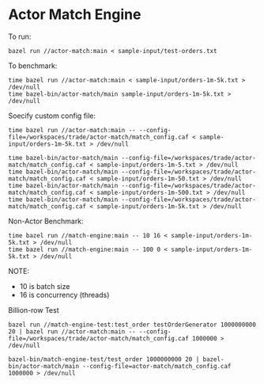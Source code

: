# Actor Match Engine


To run:

    bazel run //actor-match:main < sample-input/test-orders.txt

To benchmark:

    time bazel run //actor-match:main < sample-input/orders-1m-5k.txt > /dev/null
    time bazel-bin/actor-match/main sample-input/orders-1m-5k.txt > /dev/null

Soecify custom config file:

    time bazel run //actor-match:main -- --config-file=/workspaces/trade/actor-match/match_config.caf < sample-input/orders-1m-5k.txt > /dev/null
    
    time bazel-bin/actor-match/main --config-file=/workspaces/trade/actor-match/match_config.caf < sample-input/orders-1m-5.txt > /dev/null
    time bazel-bin/actor-match/main --config-file=/workspaces/trade/actor-match/match_config.caf < sample-input/orders-1m-50.txt > /dev/null
    time bazel-bin/actor-match/main --config-file=/workspaces/trade/actor-match/match_config.caf < sample-input/orders-1m-500.txt > /dev/null
    time bazel-bin/actor-match/main --config-file=/workspaces/trade/actor-match/match_config.caf < sample-input/orders-1m-5k.txt > /dev/null

Non-Actor Benchmark:

    time bazel run //match-engine:main -- 10 16 < sample-input/orders-1m-5k.txt > /dev/null
    time bazel run //match-engine:main -- 100 0 < sample-input/orders-1m-5k.txt > /dev/null

NOTE:

- 10 is batch size
- 16 is concurrency (threads)

Billion-row Test

    bazel run //match-engine-test:test_order testOrderGenerator 1000000000 20 | bazel run //actor-match:main -- --config-file=/workspaces/trade/actor-match/match_config.caf 1000000 > /dev/null

    bazel-bin/match-engine-test/test_order 1000000000 20 | bazel-bin/actor-match/main --config-file=actor-match/match_config.caf 1000000 > /dev/null
